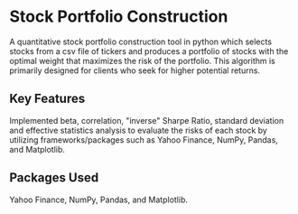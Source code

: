 # Stock Portfolio Construction

A quantitative stock portfolio construction tool in python which selects stocks from a csv file of tickers and produces a portfolio of stocks with the optimal weight that maximizes the risk of the portfolio. This algorithm is primarily designed for clients who seek for higher potential returns.

## Key Features
Implemented beta, correlation, "inverse" Sharpe Ratio, standard deviation and effective statistics analysis to evaluate the risks of each stock by utilizing frameworks/packages such as Yahoo Finance, NumPy, Pandas, and Matplotlib.

## Packages Used
Yahoo Finance, NumPy, Pandas, and Matplotlib.
